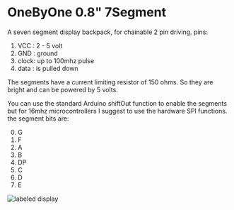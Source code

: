# OneByOne 0.8" 7Segment
A seven segment display backpack, for chainable 2 pin driving.
pins:

1. VCC  : 2 - 5 volt
2. GND  : ground
3. clock:  up to 100mhz pulse
4. data : is pulled down

The segments have a current limiting resistor of 150 ohms. So they are bright and can be powered by 5 volts.

You can use the standard Arduino shiftOut function to enable the segments but for 16mhz microcontrollers I suggest to use the hardware SPI functions.
the segment bits are:

 0. G
 1. F
 2. A
 3. B
 4. DP
 5. C
 6. D
 7. E

![labeled display](https://upload.wikimedia.org/wikipedia/commons/e/ed/7_Segment_Display_with_Labeled_Segments.svg)
